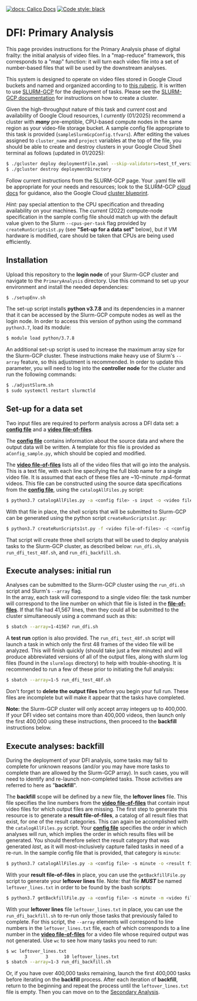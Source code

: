 <p>
    <a href="https://docs.calicolabs.com/python-template"><img alt="docs: Calico Docs" src="https://img.shields.io/badge/docs-Calico%20Docs-28A049.svg"></a>
    <a href="https://github.com/psf/black"><img alt="Code style: black" src="https://img.shields.io/badge/code%20style-black-000000.svg"></a>
</p>

# DFI: Primary Analysis

This page provides instructions for the Primary Analysis phase of digital frailty: 
the initial analysis of video files.
In a "map-reduce" framework, this corresponds to a "map" function: it will turn each 
video file into a set of number-based
files that will be used by the downstream analyses.

This system is designed to operate on video files stored in Google Cloud buckets and named 
and organized according to to [this ruberic](Spec_vidFiles.md).  It is written to use
[SLURM-GCP](https://github.com/SchedMD/slurm-gcp) for the deployment of tasks.  Please see
the [SLURM-GCP documentation](https://github.com/SchedMD/slurm-gcp) for instructions on
how to create a cluster.  

Given the high-throughput nature of this task and *current* cost and
availability of Google Cloud resources, I *currently* (01/2025) recommend a cluster
with ***many*** pre-emptible, CPU-based compute nodes in the same region as your video-file 
storage bucket.  A sample config file appropriate to this task is provided (`sampleSlurmGcpConfig.tfvars`).
After editing the values assigned to `cluster_name` and `project` variables at the top of the file,
you should be able to create and destroy clusters in your Google Cloud Shell terminal as follows (updated in 01/2025):

```bash
$ ./gcluster deploy deploymentFile.yaml --skip-validators=test_tf_version_for_slurm
$ ./gcluster destroy deploymentDirectory
```

Follow current instructions from the SLURM-GCP page.  Your .yaml file will be appropriate for your
needs and resources; look to the SLURM-GCP [cloud docs](https://github.com/SchedMD/slurm-gcp/blob/master/docs/cloud.md) for guidance, 
also the Google Cloud [cluster blueprint](https://cloud.google.com/cluster-toolkit/docs/setup/cluster-blueprint).

*Hint:* pay special attention to the CPU specification and threading availability on your machines.
The *current* (2022) compute-node specification in the sample config file should match up with the
default value given to the Slurm `--cpus-per-task` flag provided by `createRunScripts1st.py` (see **"Set-up for a data set"** below), but if
VM hardware is modified, care should be taken that CPUs are being used efficiently.


## Installation

Upload this repository to the **login node** of your Slurm-GCP cluster and navigate
to the `PrimaryAnalysis` directory.  Use this command to set up your environment and
install the needed dependencies:

```bash
$ ./setupEnv.sh
```

The set-up script installs **python v3.7.8** and its dependencies in a manner that it can
be accessed by the Slurm-GCP compute nodes as well as the login node.  In order to access
this version of python using the command `python3.7`, load its module:

```bash
$ module load python/3.7.8
```

An additional set-up script is used to increase the maximum array size
for the Slurm-GCP cluster.  These instructions make heavy use of Slurm's `--array` feature,
so this adjustment is recommended.  In order to update this parameter, 
you will need to log
into the **controller node** for the cluster and run the following commands:

```bash
$ ./adjustSlurm.sh
$ sudo systemctl restart slurmctld
```

## Set-up for a data set

Two input files are required to perform analysis across a DFI data set: a [**config file**](Format_aConfig.md)
and a [**video file-of-files**](Format_vFof.md).

The [**config file**](Format_aConfig.md) contains information about the source data and where the output
data will be written.  A template for this file is provided as `aConfig_sample.py`,
which should be copied and modified.

The [**video file-of-files**](Format_vFof.md) lists all of the video files that will go into the analysis.  This is
a text file, with each line specifying the full blob name for a single video file.  It is
assumed that each of these files are ~10-minute .mp4-format videos.  This file can be constructed
using the source data specifications from the [**config file**](Format_aConfig.md), using the `catalogAllFiles.py` script:

```bash
$ python3.7 catalogAllFiles.py -a <config file> -s input -o <video file-of-files>
```

With that file in place, the shell scripts that will be submitted to Slurm-GCP can be generated 
using the python script `createRunScripts1st.py`:

```bash
$ python3.7 createRunScripts1st.py -f <video file-of-files> -c <config file>
```

That script will create three shell scripts that will be used to deploy analysis tasks to the Slurm-GCP cluster,
as described below: `run_dfi.sh`, `run_dfi_test_48f.sh`, and `run_dfi_backfill.sh`.

## Execute analyses: initial run

Analyses can be submitted to the Slurm-GCP cluster using the `run_dfi.sh` script and Slurm's `--array` flag.  
In the array, each task will correspond to a single video file: the task number will correspond to the line
number on which that file is listed in the [**file-of-files**](Format_vFof.md).  If that file had 41,567 lines, then they could
all be submitted to the cluster simultaneously using a command such as this:

```bash
$ sbatch --array=1-41567 run_dfi.sh
```

A **test run** option is also provided.  The `run_dfi_test_48f.sh` script will launch a task in which only 
the first 48 frames of the video file will be analyzed.  This will finish quickly (should take just a few
minutes) and will produce abbreviated versions of all of the output files, along with slurm log files
(found in the `slurmlogs` directory) to help with trouble-shooting.  It is recommended to run a few of these
prior to initiating the full analysis:

```bash
$ sbatch --array=1-5 run_dfi_test_48f.sh
```

Don't forget to **delete the output files** before you begin your full run.  These files are incomplete but
will make it appear that the tasks have completed.

**Note:** the Slurm-GCP cluster will only accept array integers up to 400,000.  
If your DFI video set contains more than 400,000 videos, then launch only the first 
400,000 using these instructions, then proceed to the **backfill** instructions below.

## Execute analyses: backfill

During the deployment of your DFI analysis, some tasks may fail to complete for unknown reasons 
(and/or you may have more tasks to complete than are allowed by the Slurm-GCP array).
In such cases, you will need to identify and re-launch non-completed tasks.  Those activities are
referred to here as "**backfill**".

The **backfill** scope will be defined by a new file, the **leftover lines** file.  This file specifies
the line numbers from the [**video file-of-files**](Format_vFof.md) that contain input video files for which output files
are missing.  The first step to generate this resource is to generate a **result file-of-files**, a catalog
of all result files that exist, for one of the result categories.  This can again be accomplished with the
`catalogAllFiles.py` script.  Your [**config file**](Format_aConfig.md) specifies the order in which analyses will run, which
implies the order in which results files will be generated.  You should therefore select the result category
that was generated *last*, as it will most-inclusively capture failed tasks in need of a re-run.  In the 
sample config file that is provided, that category is `minute`:

```bash
$ python3.7 catalogAllFiles.py -a <config file> -s minute -o <result file-of-files>
```

With your **result file-of-files** in place, you can use the `getBackfillFile.py` script to generate your
**leftover lines** file.  Note: that file ***MUST*** be named `leftover_lines.txt` in order to be found by
the bash scripts:

```bash
$ python3.7 getBackfillFile.py -a <config file> -s minute -m <video file-of-files> -r <result file-of-files> -o leftover_lines.txt
```

With your **leftover lines** file `leftover_lines.txt` in place, you can use the `run_dfi_backfill.sh` to re-run only
those tasks that previously failed to complete.  For this script, the `--array` elements will correspond
to line numbers in the `leftover_lines.txt` file, each of which corresponds to a line number in the [**video file-of-files**](Format_vFof.md)
for a video file whose required output was not generated.  Use `wc` to see how many tasks you need to run:

```bash
$ wc leftover_lines.txt
       3       3      10 leftover_lines.txt
$ sbatch --array=1-3 run_dfi_backfill.sh
```

Or, if you have over 400,000 tasks remaining, launch the first 400,000 tasks before iterating on the
**backfill** process.  After each iteration of **backfill**, return to the beginning and repeat the
process until the `leftover_lines.txt` file is empty.  Then you can move on to the [Secondary Analysis](Secondary.md).
